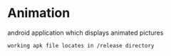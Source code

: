 # Animation
android application which displays animated pictures

`working apk file locates in /release directory`

